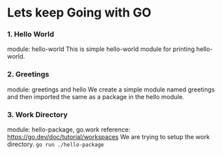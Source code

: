 # Lets keep Going with GO

### 1. Hello World
module: hello-world
This is simple hello-world module for printing hello-world.

### 2. Greetings
module: greetings and hello
We create a simple module named greetings and then imported the same as a package in the hello module.

### 3. Work Directory
module: hello-package, go.work
reference: https://go.dev/doc/tutorial/workspaces
We are trying to setup the work directory.
```go run ./hello-package```